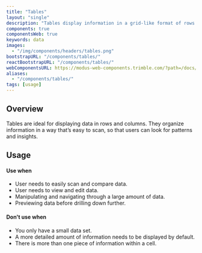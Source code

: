 ```yaml
---
title: "Tables"
layout: "single"
description: "Tables display information in a grid-like format of rows and columns. "
components: true
componentsWeb: true
keywords: data
images:
  - "/img/components/headers/tables.png"
bootstrapURL: "/components/tables/"
reactBootstrapURL: "/components/tables/"
webComponentsURL: https://modus-web-components.trimble.com/?path=/docs/components-data-table--default
aliases:
  - "/components/tables/"
tags: [usage]
---
```


## Overview

Tables are ideal for displaying data in rows and columns. They organize information in a way that’s easy to scan, so that users can look for patterns and insights.

## Usage

#### Use when

- User needs to easily scan and compare data.
- User needs to view and edit data.
- Manipulating and navigating through a large amount of data.
- Previewing data before drilling down further.

#### Don't use when

- You only have a small data set.
- A more detailed amount of information needs to be displayed by default.
- There is more than one piece of information within a cell.
